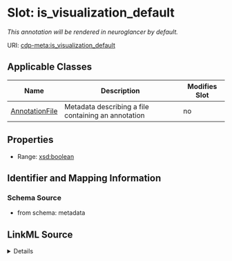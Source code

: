 # Slot: is_visualization_default


_This annotation will be rendered in neuroglancer by default._



URI: [cdp-meta:is_visualization_default](metadatais_visualization_default)



<!-- no inheritance hierarchy -->




## Applicable Classes

| Name | Description | Modifies Slot |
| --- | --- | --- |
[AnnotationFile](AnnotationFile.md) | Metadata describing a file containing an annotation |  no  |







## Properties

* Range: [xsd:boolean](http://www.w3.org/2001/XMLSchema#boolean)





## Identifier and Mapping Information







### Schema Source


* from schema: metadata




## LinkML Source

<details>
```yaml
name: is_visualization_default
description: This annotation will be rendered in neuroglancer by default.
from_schema: metadata
exact_mappings:
- cdp-common:annotation_file_is_visualization_default
rank: 1000
alias: is_visualization_default
owner: AnnotationFile
domain_of:
- AnnotationFile
range: boolean
inlined: true
inlined_as_list: true

```
</details>
